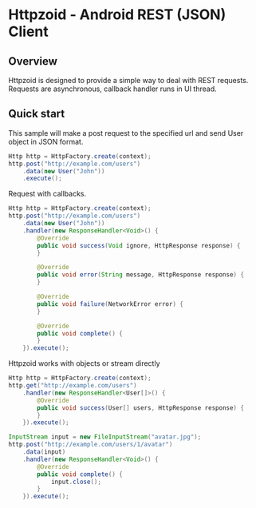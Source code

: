 # Httpzoid - Android REST (JSON) Client
## Overview
Httpzoid is designed to provide a simple way to deal with REST requests.
Requests are asynchronous, callback handler runs in UI thread.

## Quick start
This sample will make a post request to the specified url and send User object in JSON format.
```java
Http http = HttpFactory.create(context);
http.post("http://example.com/users")
    .data(new User("John"))
    .execute();
```

Request with callbacks.
```java
Http http = HttpFactory.create(context);
http.post("http://example.com/users")
    .data(new User("John"))
    .handler(new ResponseHandler<Void>() {
        @Override
        public void success(Void ignore, HttpResponse response) {
        }

        @Override
        public void error(String message, HttpResponse response) {
        }

        @Override
        public void failure(NetworkError error) {
        }

        @Override
        public void complete() {
        }
    }).execute();
```

Httpzoid works with objects or stream directly
```java
Http http = HttpFactory.create(context);
http.get("http://example.com/users")
    .handler(new ResponseHandler<User[]>() {
        @Override
        public void success(User[] users, HttpResponse response) {
        }
    }).execute();

InputStream input = new FileInputStream("avatar.jpg");
http.post("http://example.com/users/1/avatar")
    .data(input)
    .handler(new ResponseHandler<Void>() {
        @Override
        public void complete() {
            input.close();
        }
    }).execute();
```